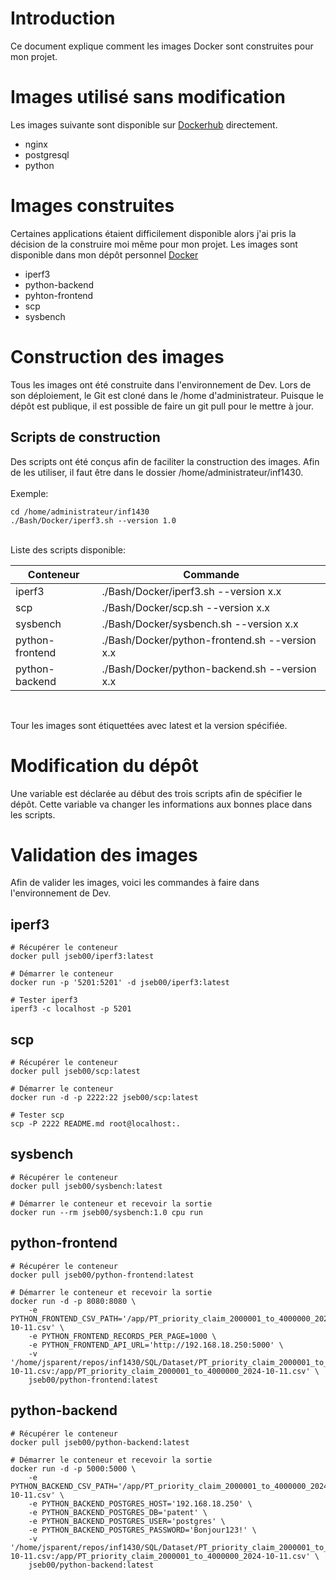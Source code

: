 # Introduction
Ce document explique comment les images Docker sont construites pour mon projet.

# Images utilisé sans modification
Les images suivante sont disponible sur [Dockerhub](https://hub.docker.com/) directement.

- nginx
- postgresql
- python

# Images construites
Certaines applications étaient difficilement disponible alors j'ai pris la décision de la construire moi même pour mon projet. Les images sont disponible dans mon dépôt personnel [Docker](https://hub.docker.com/u/jseb00)

- iperf3
- python-backend
- pyhton-frontend
- scp
- sysbench


# Construction des images
Tous les images ont été construite dans l'environnement de Dev. Lors de son déploiement, le Git est cloné dans le /home d'administrateur. Puisque le dépôt est publique, il est possible de faire un git pull pour le mettre à jour. 

## Scripts de construction
Des scripts ont été conçus afin de faciliter la construction des images. Afin de les utiliser, il faut être dans le dossier /home/administrateur/inf1430.
<br><br>
Exemple:
```
cd /home/administrateur/inf1430
./Bash/Docker/iperf3.sh --version 1.0
```
<br>
Liste des scripts disponible:

| Conteneur | Commande|
| -------- | -------- |
|iperf3|./Bash/Docker/iperf3.sh --version x.x|
|scp|./Bash/Docker/scp.sh --version x.x|
|sysbench|./Bash/Docker/sysbench.sh --version x.x|
|python-frontend|./Bash/Docker/python-frontend.sh --version x.x|
|python-backend|./Bash/Docker/python-backend.sh --version x.x|
<br>

Tour les images sont étiquettées avec latest et la version spécifiée.

# Modification du dépôt
Une variable est déclarée au début des trois scripts afin de spécifier le dépôt. Cette variable va changer les informations aux bonnes place dans les scripts. 

# Validation des images
Afin de valider les images, voici les commandes à faire dans l'environnement de Dev. 

## iperf3
```
# Récupérer le conteneur
docker pull jseb00/iperf3:latest

# Démarrer le conteneur
docker run -p '5201:5201' -d jseb00/iperf3:latest

# Tester iperf3
iperf3 -c localhost -p 5201
```

## scp
```
# Récupérer le conteneur
docker pull jseb00/scp:latest

# Démarrer le conteneur
docker run -d -p 2222:22 jseb00/scp:latest

# Tester scp
scp -P 2222 README.md root@localhost:.
```

## sysbench
```
# Récupérer le conteneur
docker pull jseb00/sysbench:latest

# Démarrer le conteneur et recevoir la sortie
docker run --rm jseb00/sysbench:1.0 cpu run

```

## python-frontend
```
# Récupérer le conteneur
docker pull jseb00/python-frontend:latest

# Démarrer le conteneur et recevoir la sortie
docker run -d -p 8080:8080 \
    -e PYTHON_FRONTEND_CSV_PATH='/app/PT_priority_claim_2000001_to_4000000_2024-10-11.csv' \
    -e PYTHON_FRONTEND_RECORDS_PER_PAGE=1000 \
    -e PYTHON_FRONTEND_API_URL='http://192.168.18.250:5000' \
    -v '/home/jsparent/repos/inf1430/SQL/Dataset/PT_priority_claim_2000001_to_4000000_2024-10-11.csv:/app/PT_priority_claim_2000001_to_4000000_2024-10-11.csv' \
    jseb00/python-frontend:latest

```

## python-backend
```
# Récupérer le conteneur
docker pull jseb00/python-backend:latest

# Démarrer le conteneur et recevoir la sortie
docker run -d -p 5000:5000 \
    -e PYTHON_BACKEND_CSV_PATH='/app/PT_priority_claim_2000001_to_4000000_2024-10-11.csv' \
    -e PYTHON_BACKEND_POSTGRES_HOST='192.168.18.250' \
    -e PYTHON_BACKEND_POSTGRES_DB='patent' \
    -e PYTHON_BACKEND_POSTGRES_USER='postgres' \
    -e PYTHON_BACKEND_POSTGRES_PASSWORD='Bonjour123!' \
    -v '/home/jsparent/repos/inf1430/SQL/Dataset/PT_priority_claim_2000001_to_4000000_2024-10-11.csv:/app/PT_priority_claim_2000001_to_4000000_2024-10-11.csv' \
    jseb00/python-backend:latest

```
